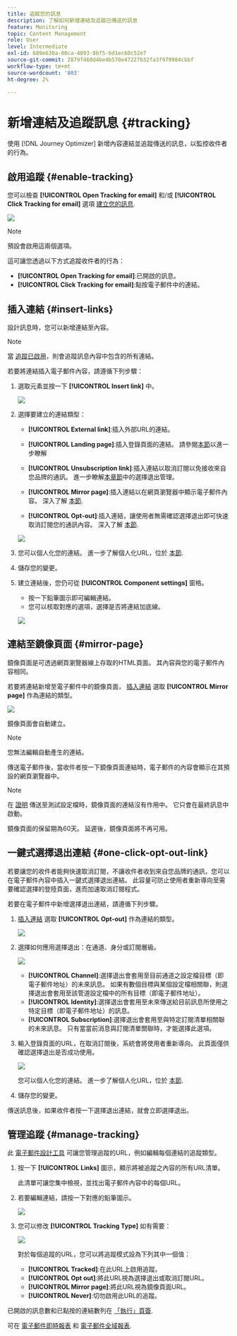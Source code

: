 ```yaml
---
title: 追蹤您的訊息
description: 了解如何新增連結及追蹤已傳送的訊息
feature: Monitoring
topic: Content Management
role: User
level: Intermediate
exl-id: 689e630a-00ca-4893-8bf5-6d1ec60c52e7
source-git-commit: 2879f460d4be4b570e47227b32fa3f979984cbbf
workflow-type: tm+mt
source-wordcount: '803'
ht-degree: 2%

---
```


# 新增連結及追蹤訊息 {#tracking}

使用 [!DNL Journey Optimizer] 新增內容連結並追蹤傳送的訊息，以監控收件者的行為。

## 啟用追蹤 {#enable-tracking}

您可以檢查 **[!UICONTROL Open Tracking for email]** 和/或 **[!UICONTROL Click Tracking for email]** 選項 [建立您的訊息](create-message.md).

![](assets/message-tracking.png)

>[!NOTE]
>
>預設會啟用這兩個選項。

這可讓您透過以下方式追蹤收件者的行為：

* **[!UICONTROL Open Tracking for email]**:已開啟的訊息。
* **[!UICONTROL Click Tracking for email]**:點按電子郵件中的連結。

## 插入連結 {#insert-links}

設計訊息時，您可以新增連結至內容。

>[!NOTE]
>
>當 [追蹤已啟用](#enable-tracking)，則會追蹤訊息內容中包含的所有連結。

若要將連結插入電子郵件內容，請遵循下列步驟：

1. 選取元素並按一下 **[!UICONTROL Insert link]** 中。

   ![](assets/message-tracking-insert-link.png)

1. 選擇要建立的連結類型：

   * **[!UICONTROL External link]**:插入外部URL的連結。

   * **[!UICONTROL Landing page]**:插入登錄頁面的連結。 請參閱[本節](landing-pages/get-started-lp.md)以進一步瞭解

   * **[!UICONTROL Unsubscription link]**:插入連結以取消訂閱以免接收來自您品牌的通訊。 進一步瞭解[本章節](consent.md#opt-out-management)中的選擇退出管理。

   * **[!UICONTROL Mirror page]**:插入連結以在網頁瀏覽器中顯示電子郵件內容。 深入了解 [本節](#mirror-page).

   * **[!UICONTROL Opt-out]**:插入連結，讓使用者無需確認選擇退出即可快速取消訂閱您的通訊內容。 深入了解 [本節](#one-click-opt-out-link).

   ![](assets/message-tracking-links.png)

1. 您可以個人化您的連結。 進一步了解個人化URL，位於 [本節](personalization/personalization-syntax.md#perso-urls).

1. 儲存您的變更。

1. 建立連結後，您仍可從 **[!UICONTROL Component settings]** 窗格。

   * 按一下鉛筆圖示即可編輯連結。
   * 您可以核取對應的選項，選擇是否將連結加底線。

   ![](assets/message-tracking-link-settings.png)

## 連結至鏡像頁面 {#mirror-page}

鏡像頁面是可透過網頁瀏覽器線上存取的HTML頁面。 其內容與您的電子郵件內容相同。

若要將連結新增至電子郵件中的鏡像頁面， [插入連結](#insert-links) 選取 **[!UICONTROL Mirror page]** 作為連結的類型。

![](assets/message-tracking-mirror-page.png)

鏡像頁面會自動建立。

>[!NOTE]
>
>您無法編輯自動產生的連結。

傳送電子郵件後，當收件者按一下鏡像頁面連結時，電子郵件的內容會顯示在其預設的網頁瀏覽器中。

>[!NOTE]
>
>在 [證明](preview.md#send-proofs) 傳送至測試設定檔時，鏡像頁面的連結沒有作用中。 它只會在最終訊息中啟動。

鏡像頁面的保留期為60天。 延遲後，鏡像頁面將不再可用。

## 一鍵式選擇退出連結 {#one-click-opt-out-link}

若要讓您的收件者能夠快速取消訂閱，不讓收件者收到來自您品牌的通訊，您可以在電子郵件內容中插入一鍵式選擇退出連結。 此容量可防止使用者重新導向至需要確認選擇的登陸頁面，進而加速取消訂閱程式。

若要在電子郵件中新增選擇退出連結，請遵循下列步驟。

1. [插入連結](#insert-links) 選取 **[!UICONTROL Opt-out]** 作為連結的類型。

   ![](assets/message-tracking-opt-out.png)

1. 選擇如何應用選擇退出：在通道、身分或訂閱層級。

   ![](assets/message-tracking-opt-out-level.png)

   * **[!UICONTROL Channel]**:選擇退出會套用至目前通道之設定檔目標（即電子郵件地址）的未來訊息。 如果有數個目標與某個設定檔相關聯，則選擇退出會套用至該管道設定檔中的所有目標（即電子郵件地址）。
   * **[!UICONTROL Identity]**:選擇退出會套用至未來傳送給目前訊息所使用之特定目標（即電子郵件地址）的訊息。
   * **[!UICONTROL Subscription]**:選擇退出會套用至與特定訂閱清單相關聯的未來訊息。 只有當當前消息與訂閱清單關聯時，才能選擇此選項。

1. 輸入登錄頁面的URL，在取消訂閱後，系統會將使用者重新導向。 此頁面僅供確認選擇退出是否成功使用。

   ![](assets/message-tracking-opt-out-confirmation.png)

   您可以個人化您的連結。 進一步了解個人化URL，位於 [本節](personalization/personalization-syntax.md).

1. 儲存您的變更。

傳送訊息後，如果收件者按一下選擇退出連結，就會立即選擇退出。

## 管理追蹤 {#manage-tracking}

此 [電子郵件設計工具](create-email-content.md) 可讓您管理追蹤的URL，例如編輯每個連結的追蹤類型。

1. 按一下 **[!UICONTROL Links]** 圖示，顯示將被追蹤之內容的所有URL清單。

   此清單可讓您集中檢視，並找出電子郵件內容中的每個URL。

1. 若要編輯連結，請按一下對應的鉛筆圖示。

   ![](assets/message-tracking-edit-links.png)

1. 您可以修改 **[!UICONTROL Tracking Type]** 如有需要：


   ![](assets/message-tracking-edit-a-link.png)

   對於每個追蹤的URL，您可以將追蹤模式設為下列其中一個值：

   * **[!UICONTROL Tracked]**:在此URL上啟用追蹤。
   * **[!UICONTROL Opt out]**:將此URL視為選擇退出或取消訂閱URL。
   * **[!UICONTROL Mirror page]**:將此URL視為鏡像頁面URL。
   * **[!UICONTROL Never]**:切勿啟用此URL的追蹤。 <!--This information is saved: if the URL appears again in a future message, its tracking is automatically deactivated.-->

已開啟的訊息數和已點按的連結數列在 [「執行」頁簽](message-monitoring.md).

可在 [電子郵件即時報表](reports/email-live-report.md) 和 [電子郵件全域報表](reports/email-global-report.md).

